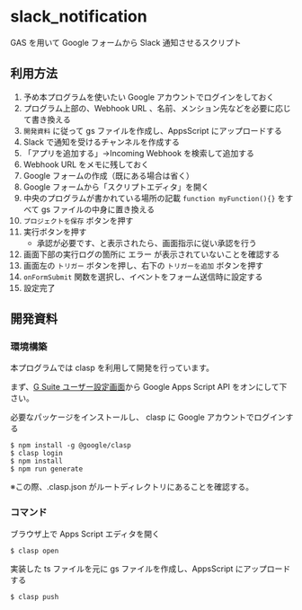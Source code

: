 # slack_notification

GAS を用いて Google フォームから Slack 通知させるスクリプト

## 利用方法

1. 予め本プログラムを使いたい Google アカウントでログインをしておく
1. プログラム上部の、Webhook URL 、名前、メンション先などを必要に応じて書き換える
1. `開発資料` に従って gs ファイルを作成し、AppsScript にアップロードする
1. Slack で通知を受けるチャンネルを作成する
1. 「アプリを追加する」→Incoming Webhook を検索して追加する
1. Webhook URL をメモに残しておく
1. Google フォームの作成（既にある場合は省く）
1. Google フォームから「スクリプトエディタ」を開く
1. 中央のプログラムが書かれている場所の記載 `function myFunction(){}` をすべて gs ファイルの中身に置き換える
1. `プロジェクトを保存` ボタンを押す
1. 実行ボタンを押す
   - 承認が必要です、と表示されたら、画面指示に従い承認を行う
1. 画面下部の実行ログの箇所に エラー が表示されていないことを確認する
1. 画面左の `トリガー` ボタンを押し、右下の `トリガーを追加` ボタンを押す
1. `onFormSubmit` 関数を選択し、イベントをフォーム送信時に設定する
1. 設定完了

## 開発資料

### 環境構築

本プログラムでは clasp を利用して開発を行っています。

まず、[G Suite ユーザー設定画面](https://script.google.com/home/usersettings)から Google Apps Script API をオンにして下さい。

必要なパッケージをインストールし、 clasp に Google アカウントでログインする

```
$ npm install -g @google/clasp
$ clasp login
$ npm install
$ npm run generate
```

※この際、.clasp.json がルートディレクトリにあることを確認する。

### コマンド

ブラウザ上で Apps Script エディタを開く

```
$ clasp open
```

実装した ts ファイルを元に gs ファイルを作成し、AppsScript にアップロードする

```
$ clasp push
```
